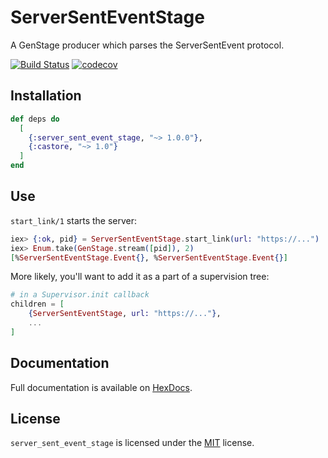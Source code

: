 # ServerSentEventStage

A GenStage producer which parses the ServerSentEvent protocol.

[![Build Status](https://semaphoreci.com/api/v1/mbta/server_sent_event_stage/branches/master/shields_badge.svg)](https://semaphoreci.com/mbta/server_sent_event_stage) [![codecov](https://codecov.io/gh/mbta/server_sent_event_stage/branch/master/graph/badge.svg)](https://codecov.io/gh/mbta/server_sent_event_stage)


## Installation

```elixir
def deps do
  [
    {:server_sent_event_stage, "~> 1.0.0"},
    {:castore, "~> 1.0"}
  ]
end
```

## Use

`start_link/1` starts the server:

```elixir
iex> {:ok, pid} = ServerSentEventStage.start_link(url: "https://...")
iex> Enum.take(GenStage.stream([pid]), 2)
[%ServerSentEventStage.Event{}, %ServerSentEventStage.Event{}]
```

More likely, you'll want to add it as a part of a supervision tree:

```elixir
# in a Supervisor.init callback
children = [
    {ServerSentEventStage, url: "https://..."},
    ...
]
```

## Documentation

Full documentation is available on [HexDocs](https://hexdocs.pm/server_sent_event_stage/).

## License

`server_sent_event_stage` is licensed under the [MIT](LICENSE) license.
